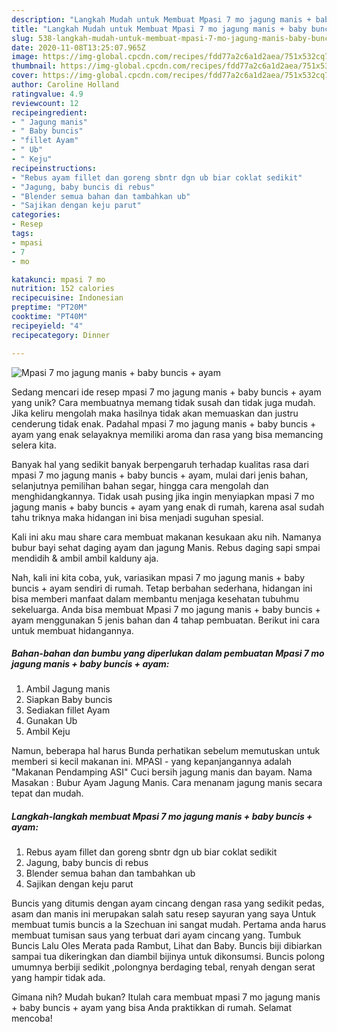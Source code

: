 ```yaml
---
description: "Langkah Mudah untuk Membuat Mpasi 7 mo jagung manis + baby buncis + ayam, Enak Banget"
title: "Langkah Mudah untuk Membuat Mpasi 7 mo jagung manis + baby buncis + ayam, Enak Banget"
slug: 538-langkah-mudah-untuk-membuat-mpasi-7-mo-jagung-manis-baby-buncis-ayam-enak-banget
date: 2020-11-08T13:25:07.965Z
image: https://img-global.cpcdn.com/recipes/fdd77a2c6a1d2aea/751x532cq70/mpasi-7-mo-jagung-manis-baby-buncis-ayam-foto-resep-utama.jpg
thumbnail: https://img-global.cpcdn.com/recipes/fdd77a2c6a1d2aea/751x532cq70/mpasi-7-mo-jagung-manis-baby-buncis-ayam-foto-resep-utama.jpg
cover: https://img-global.cpcdn.com/recipes/fdd77a2c6a1d2aea/751x532cq70/mpasi-7-mo-jagung-manis-baby-buncis-ayam-foto-resep-utama.jpg
author: Caroline Holland
ratingvalue: 4.9
reviewcount: 12
recipeingredient:
- " Jagung manis"
- " Baby buncis"
- "fillet Ayam"
- " Ub"
- " Keju"
recipeinstructions:
- "Rebus ayam fillet dan goreng sbntr dgn ub biar coklat sedikit"
- "Jagung, baby buncis di rebus"
- "Blender semua bahan dan tambahkan ub"
- "Sajikan dengan keju parut"
categories:
- Resep
tags:
- mpasi
- 7
- mo

katakunci: mpasi 7 mo 
nutrition: 152 calories
recipecuisine: Indonesian
preptime: "PT20M"
cooktime: "PT40M"
recipeyield: "4"
recipecategory: Dinner

---
```



![Mpasi 7 mo jagung manis + baby buncis + ayam](https://img-global.cpcdn.com/recipes/fdd77a2c6a1d2aea/751x532cq70/mpasi-7-mo-jagung-manis-baby-buncis-ayam-foto-resep-utama.jpg)

Sedang mencari ide resep mpasi 7 mo jagung manis + baby buncis + ayam yang unik? Cara membuatnya memang tidak susah dan tidak juga mudah. Jika keliru mengolah maka hasilnya tidak akan memuaskan dan justru cenderung tidak enak. Padahal mpasi 7 mo jagung manis + baby buncis + ayam yang enak selayaknya memiliki aroma dan rasa yang bisa memancing selera kita.

Banyak hal yang sedikit banyak berpengaruh terhadap kualitas rasa dari mpasi 7 mo jagung manis + baby buncis + ayam, mulai dari jenis bahan, selanjutnya pemilihan bahan segar, hingga cara mengolah dan menghidangkannya. Tidak usah pusing jika ingin menyiapkan mpasi 7 mo jagung manis + baby buncis + ayam yang enak di rumah, karena asal sudah tahu triknya maka hidangan ini bisa menjadi suguhan spesial.

Kali ini aku mau share cara membuat makanan kesukaan aku nih. Namanya bubur bayi sehat daging ayam dan jagung Manis. Rebus daging sapi smpai mendidih &amp; ambil ambil kalduny aja.


Nah, kali ini kita coba, yuk, variasikan mpasi 7 mo jagung manis + baby buncis + ayam sendiri di rumah. Tetap berbahan sederhana, hidangan ini bisa memberi manfaat dalam membantu menjaga kesehatan tubuhmu sekeluarga. Anda bisa membuat Mpasi 7 mo jagung manis + baby buncis + ayam menggunakan 5 jenis bahan dan 4 tahap pembuatan. Berikut ini cara untuk membuat hidangannya.

<!--inarticleads1-->

##### Bahan-bahan dan bumbu yang diperlukan dalam pembuatan Mpasi 7 mo jagung manis + baby buncis + ayam:

1. Ambil  Jagung manis
1. Siapkan  Baby buncis
1. Sediakan fillet Ayam
1. Gunakan  Ub
1. Ambil  Keju


Namun, beberapa hal harus Bunda perhatikan sebelum memutuskan untuk memberi si kecil makanan ini. MPASI - yang kepanjangannya adalah &#34;Makanan Pendamping ASI&#34; Cuci bersih jagung manis dan bayam. Nama Masakan : Bubur Ayam Jagung Manis. Cara menanam jagung manis secara tepat dan mudah. 

<!--inarticleads2-->

##### Langkah-langkah membuat Mpasi 7 mo jagung manis + baby buncis + ayam:

1. Rebus ayam fillet dan goreng sbntr dgn ub biar coklat sedikit
1. Jagung, baby buncis di rebus
1. Blender semua bahan dan tambahkan ub
1. Sajikan dengan keju parut


Buncis yang ditumis dengan ayam cincang dengan rasa yang sedikit pedas, asam dan manis ini merupakan salah satu resep sayuran yang saya Untuk membuat tumis buncis a la Szechuan ini sangat mudah. Pertama anda harus membuat tumisan saus yang terbuat dari ayam cincang yang. Tumbuk Buncis Lalu Oles Merata pada Rambut, Lihat dan Baby. Buncis biji dibiarkan sampai tua dikeringkan dan diambil bijinya untuk dikonsumsi. Buncis polong umumnya berbiji sedikit ,polongnya berdaging tebal, renyah dengan serat yang hampir tidak ada. 

Gimana nih? Mudah bukan? Itulah cara membuat mpasi 7 mo jagung manis + baby buncis + ayam yang bisa Anda praktikkan di rumah. Selamat mencoba!
